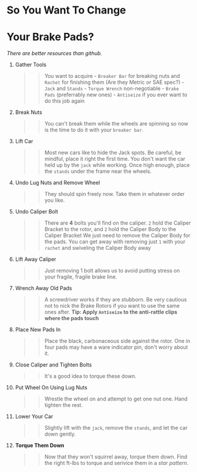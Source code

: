 # So You Want To Change 
# Your Brake Pads?
*There are better resources than github.*

1. Gather Tools
    >>    You want to acquire 
    >>      - `Breaker Bar` for breaking nuts and `Rachet` for finishing them (Are they Metric or SAE spec?)
    >>      - `Jack` and `Stands` 
    >>      - `Torque Wrench` non-negotiable 
    >>      - `Brake Pads` (preferrably new ones) 
    >>      - `Antiseize` if you ever want to do this job again
1. Break Nuts
    >> You can't break them while the wheels are spinning so now is the time to do it with your `breaker bar`.
1. Lift Car
    >> Most new cars like to hide the Jack spots. Be careful, be mindful, place it right the first time. 
    >> You don't want the car held up by the `jack` while working. 
    >> Once high enough, place the `stands` under the frame near the wheels. 
1. Undo Lug Nuts and Remove Wheel
    >> They should spin freely now. Take them in whatever order you like. 
1. Undo Caliper Bolt
    >> There are **4** bolts you'll find on the caliper. 
    >> `2` hold the Caliper Bracket to the rotor, and `2` hold the Caliper Body to the Caliper Bracket
    >> We just need to remove the Caliper Body for the pads. 
    >> You can get away with removing just `1` with your `rachet` and swiveling the Caliper Body away
1. Lift Away Caliper
    >> Just removing 1 bolt allows us to avoid putting stress on your fragile,  fragile brake line.
1. Wrench Away Old Pads
    >> A screwdriver works if they are stubborn. Be very cautious not to nick the Brake Rotors if you want to use the same ones after.
**Tip: Apply `Antiseize` to the anti-rattle clips where the pads touch** 
1. Place New Pads In
    >> Place the black, carbonaceous side against the rotor. 
    >> One in four pads may have a ware indicator pin, don't worry about it. 
1. Close Caliper and Tighten Bolts
    >> It's a good idea to torque these down.
1. Put Wheel On Using Lug Nuts
    >> Wrestle the wheel on and attempt to get one nut one. Hand tighten the rest.
1. Lower Your Car
    >> Slightly lift with the `jack`, remove the `stands`, and let the car down gently. 
1. **Torque Them Down**
    >> Now that they won't squirrel away, torque them down. 
    >> Find the right ft-lbs to torque and serivice them in a *star pattern*. 
